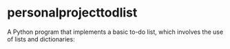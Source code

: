 # personalprojecttodlist
A Python program that implements a basic to-do list, which involves the use of lists and dictionaries:
